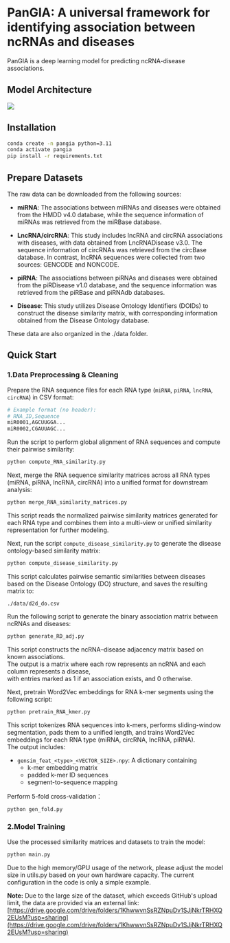 # PanGIA: A universal framework for identifying association between ncRNAs and diseases

PanGIA is a deep learning model for predicting ncRNA-disease associations.
## Model Architecture
![](./PanGIA//assets/architecture.png)

## Installation
```bash
conda create -n pangia python=3.11
conda activate pangia
pip install -r requirements.txt
```

## Prepare Datasets
The raw data can be downloaded from the following sources:
- **miRNA**: The associations between miRNAs and diseases were obtained from the HMDD v4.0 database, while the sequence information of miRNAs was retrieved from the miRBase database.

- **LncRNA/circRNA**: This study includes lncRNA and circRNA associations with diseases, with data obtained from LncRNADisease v3.0. The sequence information of circRNAs was retrieved from the circBase database. In contrast, lncRNA sequences were collected from two sources: GENCODE and NONCODE.

- **piRNA**: The associations between piRNAs and diseases were obtained from the piRDisease v1.0 database, and the sequence information was retrieved from the piRBase and piRNAdb databases.

- **Disease**: This study utilizes Disease Ontology Identifiers (DOIDs) to construct the disease similarity matrix, with corresponding information obtained from the Disease Ontology database.

These data are also organized in the ./data folder.

## Quick Start
### 1.Data Preprocessing & Cleaning
Prepare the RNA sequence files for each RNA type (`miRNA`, `piRNA`, `lncRNA`, `circRNA`) in CSV format:

```bash
# Example format (no header):
# RNA_ID,Sequence
miR0001,AGCUUGGA...
miR0002,CGAUUAGC...
```
Run the script to perform global alignment of RNA sequences and compute their pairwise similarity:
```bash
python compute_RNA_similarity.py
```
Next, merge the RNA sequence similarity matrices across all RNA types (miRNA, piRNA, lncRNA, circRNA) into a unified format for downstream analysis:

```bash
python merge_RNA_similarity_matrices.py
```
This script reads the normalized pairwise similarity matrices generated for each RNA type and combines them into a multi-view or unified similarity representation for further modeling.

Next, run the script `compute_disease_similarity.py` to generate the disease ontology-based similarity matrix:

```bash
python compute_disease_similarity.py
```

This script calculates pairwise semantic similarities between diseases based on the Disease Ontology (DO) structure, and saves the resulting matrix to:

```
./data/d2d_do.csv
```
Run the following script to generate the binary association matrix between ncRNAs and diseases:

```bash
python generate_RD_adj.py
```

This script constructs the ncRNA–disease adjacency matrix based on known associations.  
The output is a matrix where each row represents an ncRNA and each column represents a disease,  
with entries marked as 1 if an association exists, and 0 otherwise.

Next, pretrain Word2Vec embeddings for RNA k-mer segments using the following script:

```bash
python pretrain_RNA_kmer.py
```

This script tokenizes RNA sequences into k-mers, performs sliding-window segmentation, pads them to a unified length, and trains Word2Vec embeddings for each RNA type (miRNA, circRNA, lncRNA, piRNA).  
The output includes:

- `gensim_feat_<type>_<VECTOR_SIZE>.npy`: A dictionary containing
  - k-mer embedding matrix
  - padded k-mer ID sequences
  - segment-to-sequence mapping
  
Perform 5-fold cross-validation：
```bash
python gen_fold.py
```
### 2.Model Training
Use the processed similarity matrices and datasets to train the model:
```bash
python main.py
```
Due to the high memory/GPU usage of the network, please adjust the model size in utils.py based on your own hardware capacity. The current configuration in the code is only a simple example.

**Note:** Due to the large size of the dataset, which exceeds GitHub's upload limit, the data are provided via an external link:  
[https://drive.google.com/drive/folders/1KhwwvnSsRZNpuDv1SJjNkrTRHXQ2EUsM?usp=sharing](https://drive.google.com/drive/folders/1KhwwvnSsRZNpuDv1SJjNkrTRHXQ2EUsM?usp=sharing)
